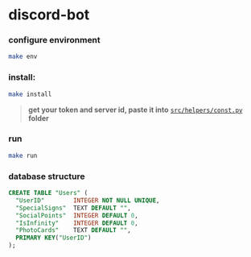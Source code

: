 # discord-bot

### configure environment
```bash
make env
```

### install:
```bash
make install
```

> **get your token and server id, paste it into** [`src/helpers/const.py`](https://github.com/93mmm/discord-bot/blob/main/src/helpers/const.py) **folder**

### run
```bash
make run
```

### database structure
```SQL
CREATE TABLE "Users" (
  "UserID"        INTEGER NOT NULL UNIQUE,
  "SpecialSigns"  TEXT DEFAULT "",
  "SocialPoints"  INTEGER DEFAULT 0,
  "IsInfinity"    INTEGER DEFAULT 0,
  "PhotoCards"    TEXT DEFAULT "",
  PRIMARY KEY("UserID")
);
```
